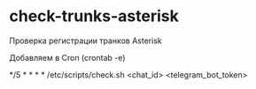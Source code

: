 # check-trunks-asterisk
Проверка регистрации транков Asterisk

Добавляем в Cron (crontab -e)

*/5 * * * * /etc/scripts/check.sh <chat_id> <telegram_bot_token>
